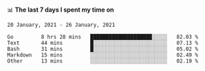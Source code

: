 <!--
### Hi there 👋

- 🤔 I was learning formal verification with Coq formally, but want to **build things** now.
- 😬 I am broadly interested in **computer systems** and **programming languages** (just a beginner 🥺).
- 🤩 (I hope I can) code for fun!

<img src="https://github-readme-stats.vercel.app/api?username=xxchan&show_icons=true&icon_color=0366d6&text_color=24292e&bg_color=ffffff&hide_title=true" />

---
-->


📊 **The last 7 days I spent my time on** 

<!--START_SECTION:waka-->
```text
20 January, 2021 - 26 January, 2021

Go         8 hrs 28 mins   ████████████████████░░░░░   82.03 % 
Text       44 mins         █░░░░░░░░░░░░░░░░░░░░░░░░   07.13 % 
Bash       31 mins         █░░░░░░░░░░░░░░░░░░░░░░░░   05.02 % 
Markdown   15 mins         ░░░░░░░░░░░░░░░░░░░░░░░░░   02.49 % 
Other      13 mins         ░░░░░░░░░░░░░░░░░░░░░░░░░   02.19 %
```
<!--END_SECTION:waka-->

<!--
**xxchan/xxchan** is a ✨ _special_ ✨ repository because its `README.md` (this file) appears on your GitHub profile.

Here are some ideas to get you started:

- 🔭 I’m currently working on ...
- 🌱 I’m currently learning ...
- 👯 I’m looking to collaborate on ...
- 🤔 I’m looking for help with ...
- 💬 Ask me about ...
- 📫 How to reach me: ...
- 😄 Pronouns: ...
- ⚡ Fun fact: ...
-->
